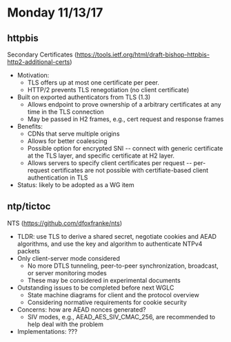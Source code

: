 # Monday 11/13/17

## httpbis

Secondary Certificates (https://tools.ietf.org/html/draft-bishop-httpbis-http2-additional-certs)
- Motivation: 
	- TLS offers up at most one certificate per peer.
	- HTTP/2 prevents TLS renegotiation (no client certificate)
- Built on exported authenticators from TLS (1.3)
	- Allows endpoint to prove ownership of a arbitrary certificates at any time in the TLS connection 
	- May be passed in H2 frames, e.g., cert request and response frames
- Benefits:
	- CDNs that serve multiple origins
	- Allows for better coalescing
	- Possible option for encrypted SNI -- connect with generic certificate at the TLS layer, and specific certificate at H2 layer.
	- Allows servers to specify client certificates per request -- per-request certificates are not possible with certifiate-based client authentication in TLS
- Status: likely to be adopted as a WG item

## ntp/tictoc

NTS (https://github.com/dfoxfranke/nts)
- TLDR: use TLS to derive a shared secret, negotiate cookies and AEAD algorithms, and use the key and algorithm to authenticate NTPv4 packets
- Only client-server mode considered
    - No more DTLS tunneling, peer-to-peer synchronization, broadcast, or server monitoring modes
    - These may be considered in experimental documents
- Outstanding issues to be completed before next WGLC
    - State machine diagrams for client and the protocol overview
    - Considering normative requirements for cookie security
- Concerns: how are AEAD nonces generated? 
    - SIV modes, e.g., AEAD_AES_SIV_CMAC_256, are recommended to help deal with the problem
- Implementations: ???





